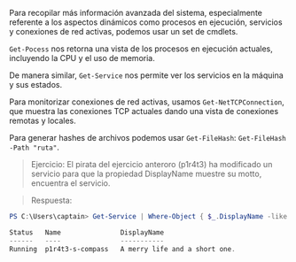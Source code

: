 Para recopilar más información avanzada del sistema, especialmente referente a los aspectos dinámicos como procesos en ejecución, servicios y conexiones de red activas, podemos usar un set de cmdlets.

`Get-Pocess` nos retorna una vista de los procesos en ejecución actuales, incluyendo la CPU y el uso de memoria.

De manera similar, `Get-Service` nos permite ver los servicios en la máquina y sus estados.

Para monitorizar conexiones de red activas, usamos `Get-NetTCPConnection`, que muestra las conexiones TCP actuales dando una vista de conexiones remotas y locales.

Para generar hashes de archivos podemos usar `Get-FileHash`: `Get-FileHash -Path "ruta"`.

>Ejercicio: El pirata del ejercicio anteroro (p1r4t3) ha modificado un servicio para que la propiedad DisplayName muestre su motto, encuentra el servicio.

>Respuesta:
```Powershell
PS C:\Users\captain> Get-Service | Where-Object { $_.DisplayName -like "*A merry life and a short one.*" }

Status   Name               DisplayName                           
------   ----               -----------                           
Running  p1r4t3-s-compass   A merry life and a short one.
```

